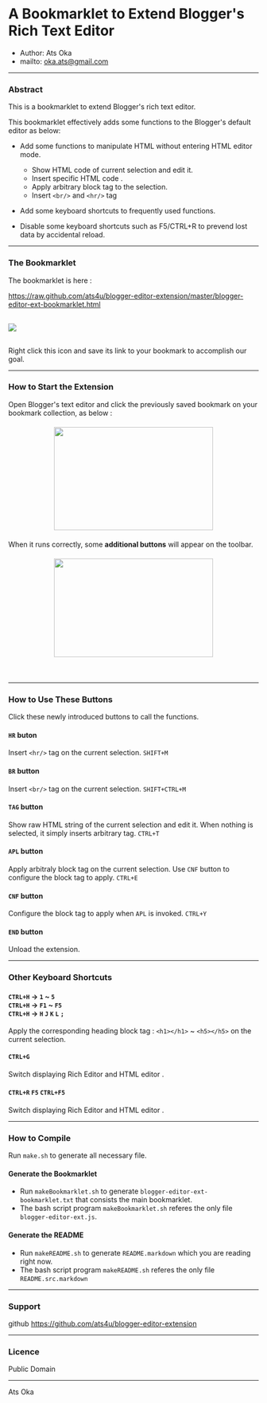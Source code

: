 A Bookmarklet to Extend Blogger's Rich Text Editor
==================================================

- Author: Ats Oka
- mailto: oka.ats@gmail.com

--------------------------------------------------
### Abstract

This is a bookmarklet to extend Blogger's rich text editor.


This bookmarklet effectively adds some functions to the Blogger's default editor as below:

- Add some functions to manipulate HTML without entering HTML editor mode.
    - Show HTML code of current selection and edit it.
    - Insert specific HTML code .
    - Apply arbitrary block tag to the selection.
    - Insert `<br/>` and `<hr/>` tag

- Add some keyboard shortcuts to frequently used functions.
- Disable some keyboard shortcuts such as F5/CTRL+R to prevend lost data by
  accidental reload.
  
--------------------------------------------------
### The Bookmarklet

The bookmarklet is here :

https://raw.github.com/ats4u/blogger-editor-extension/master/blogger-editor-ext-bookmarklet.html

<div style="margin:30px 00px;">
<a href="javascript:%3b%69%66%28%77%69%6e%64%6f%77%2e%5f%5f%62%6c%6f%67%73%70%6f%74%45%78%74%29%7b%74%68%72%6f%77%27%41%4c%52%45%41%44%59%20%49%4e%49%54%49%41%4c%49%5a%45%44%27%3b%7d%3b%77%69%6e%64%6f%77%2e%5f%5f%62%6c%6f%67%73%70%6f%74%45%78%74%3d%74%72%75%65%3b%69%6e%69%74%28%29%3b%66%75%6e%63%74%69%6f%6e%20%69%6e%69%74%28%29%7b%66%75%6e%63%74%69%6f%6e%20%72%65%70%6c%61%63%65%53%65%6c%65%63%74%69%6f%6e%57%69%74%68%48%74%6d%6c%28%77%69%6e%64%6f%77%2c%64%6f%63%75%6d%65%6e%74%2c%68%74%6d%6c%29%7b%76%61%72%20%72%61%6e%67%65%2c%68%74%6d%6c%3b%69%66%28%77%69%6e%64%6f%77%2e%67%65%74%53%65%6c%65%63%74%69%6f%6e%26%26%77%69%6e%64%6f%77%2e%67%65%74%53%65%6c%65%63%74%69%6f%6e%28%29%2e%67%65%74%52%61%6e%67%65%41%74%29%7b%72%61%6e%67%65%3d%77%69%6e%64%6f%77%2e%67%65%74%53%65%6c%65%63%74%69%6f%6e%28%29%2e%67%65%74%52%61%6e%67%65%41%74%28%30%29%3b%72%61%6e%67%65%2e%64%65%6c%65%74%65%43%6f%6e%74%65%6e%74%73%28%29%3b%76%61%72%20%64%69%76%3d%64%6f%63%75%6d%65%6e%74%2e%63%72%65%61%74%65%45%6c%65%6d%65%6e%74%28%22%64%69%76%22%29%3b%64%69%76%2e%69%6e%6e%65%72%48%54%4d%4c%3d%68%74%6d%6c%3b%76%61%72%20%66%72%61%67%3d%64%6f%63%75%6d%65%6e%74%2e%63%72%65%61%74%65%44%6f%63%75%6d%65%6e%74%46%72%61%67%6d%65%6e%74%28%29%2c%63%68%69%6c%64%3b%77%68%69%6c%65%28%28%63%68%69%6c%64%3d%64%69%76%2e%66%69%72%73%74%43%68%69%6c%64%29%29%7b%66%72%61%67%2e%61%70%70%65%6e%64%43%68%69%6c%64%28%63%68%69%6c%64%29%3b%7d%3b%72%61%6e%67%65%2e%69%6e%73%65%72%74%4e%6f%64%65%28%66%72%61%67%29%3b%7d%65%6c%73%65%20%69%66%28%64%6f%63%75%6d%65%6e%74%2e%73%65%6c%65%63%74%69%6f%6e%26%26%64%6f%63%75%6d%65%6e%74%2e%73%65%6c%65%63%74%69%6f%6e%2e%63%72%65%61%74%65%52%61%6e%67%65%29%7b%72%61%6e%67%65%3d%64%6f%63%75%6d%65%6e%74%2e%73%65%6c%65%63%74%69%6f%6e%2e%63%72%65%61%74%65%52%61%6e%67%65%28%29%3b%68%74%6d%6c%3d%28%6e%6f%64%65%2e%6e%6f%64%65%54%79%70%65%3d%3d%33%29%3f%6e%6f%64%65%2e%64%61%74%61%3a%6e%6f%64%65%2e%6f%75%74%65%72%48%54%4d%4c%3b%72%61%6e%67%65%2e%70%61%73%74%65%48%54%4d%4c%28%68%74%6d%6c%29%3b%7d%7d%3b%66%75%6e%63%74%69%6f%6e%20%67%65%74%53%65%6c%65%63%74%69%6f%6e%48%74%6d%6c%28%77%69%6e%64%6f%77%2c%64%6f%63%75%6d%65%6e%74%29%7b%76%61%72%20%68%74%6d%6c%3d%22%22%3b%69%66%28%74%79%70%65%6f%66%20%77%69%6e%64%6f%77%2e%67%65%74%53%65%6c%65%63%74%69%6f%6e%21%3d%22%75%6e%64%65%66%69%6e%65%64%22%29%7b%76%61%72%20%73%65%6c%3d%77%69%6e%64%6f%77%2e%67%65%74%53%65%6c%65%63%74%69%6f%6e%28%29%3b%69%66%28%73%65%6c%2e%72%61%6e%67%65%43%6f%75%6e%74%29%7b%76%61%72%20%63%6f%6e%74%61%69%6e%65%72%3d%64%6f%63%75%6d%65%6e%74%2e%63%72%65%61%74%65%45%6c%65%6d%65%6e%74%28%22%64%69%76%22%29%3b%66%6f%72%28%76%61%72%20%69%3d%30%2c%6c%65%6e%3d%73%65%6c%2e%72%61%6e%67%65%43%6f%75%6e%74%3b%69%3c%6c%65%6e%3b%2b%2b%69%29%7b%63%6f%6e%74%61%69%6e%65%72%2e%61%70%70%65%6e%64%43%68%69%6c%64%28%73%65%6c%2e%67%65%74%52%61%6e%67%65%41%74%28%69%29%2e%63%6c%6f%6e%65%43%6f%6e%74%65%6e%74%73%28%29%29%3b%7d%3b%68%74%6d%6c%3d%63%6f%6e%74%61%69%6e%65%72%2e%69%6e%6e%65%72%48%54%4d%4c%3b%7d%7d%65%6c%73%65%20%69%66%28%74%79%70%65%6f%66%20%64%6f%63%75%6d%65%6e%74%2e%73%65%6c%65%63%74%69%6f%6e%21%3d%22%75%6e%64%65%66%69%6e%65%64%22%29%7b%69%66%28%64%6f%63%75%6d%65%6e%74%2e%73%65%6c%65%63%74%69%6f%6e%2e%74%79%70%65%3d%3d%22%54%65%78%74%22%29%7b%68%74%6d%6c%3d%64%6f%63%75%6d%65%6e%74%2e%73%65%6c%65%63%74%69%6f%6e%2e%63%72%65%61%74%65%52%61%6e%67%65%28%29%2e%68%74%6d%6c%54%65%78%74%3b%7d%7d%3b%72%65%74%75%72%6e%20%68%74%6d%6c%3b%7d%3b%76%61%72%20%49%54%45%4d%5f%41%50%50%4c%59%3d%27%61%74%73%34%75%2e%62%6c%6f%67%73%70%6f%74%2e%65%78%74%2e%61%70%70%6c%79%27%3b%76%61%72%20%49%54%45%4d%5f%45%44%49%54%3d%27%61%74%73%34%75%2e%62%6c%6f%67%73%70%6f%74%2e%65%78%74%2e%65%64%69%74%27%3b%76%61%72%20%61%63%74%69%6f%6e%73%3d%5b%5d%3b%76%61%72%20%6e%65%78%74%42%75%74%74%6f%6e%3d%64%6f%63%75%6d%65%6e%74%2e%67%65%74%45%6c%65%6d%65%6e%74%42%79%49%64%28%22%2b%6d%6f%72%65%22%29%3b%66%75%6e%63%74%69%6f%6e%20%63%72%65%61%74%65%42%75%74%74%6f%6e%28%63%61%70%74%69%6f%6e%2c%6b%65%79%2c%70%72%6f%63%29%7b%76%61%72%20%65%6c%65%6d%3b%69%66%28%63%61%70%74%69%6f%6e%21%3d%6e%75%6c%6c%29%7b%65%6c%65%6d%3d%64%6f%63%75%6d%65%6e%74%2e%63%72%65%61%74%65%45%6c%65%6d%65%6e%74%28%22%73%70%61%6e%22%29%3b%65%6c%65%6d%2e%73%74%79%6c%65%2e%77%69%64%74%68%3d%22%61%75%74%6f%22%3b%65%6c%65%6d%2e%73%74%79%6c%65%2e%68%65%69%67%68%74%3d%22%32%30%70%78%22%3b%65%6c%65%6d%2e%70%61%64%64%69%6e%4c%65%66%74%3d%27%32%70%78%27%3b%65%6c%65%6d%2e%70%61%64%64%69%6e%52%69%67%68%74%3d%27%32%70%78%27%3b%65%6c%65%6d%2e%73%74%79%6c%65%2e%64%69%73%70%6c%61%79%3d%22%69%6e%6c%69%6e%65%2d%62%6c%6f%63%6b%22%3b%65%6c%65%6d%2e%73%74%79%6c%65%2e%74%65%78%74%41%6c%69%67%6e%3d%22%63%65%6e%74%65%72%22%3b%65%6c%65%6d%2e%73%74%79%6c%65%2e%66%6f%6e%74%53%69%7a%65%3d%22%78%78%2d%73%6d%61%6c%6c%22%3b%65%6c%65%6d%2e%69%6e%6e%65%72%48%54%4d%4c%3d%22%3c%62%20%73%74%79%6c%65%3d%27%62%6f%72%64%65%72%3a%31%70%78%20%73%6f%6c%69%64%20%73%69%6c%76%65%72%3b%20%70%61%64%64%69%6e%67%3a%32%70%78%3b%62%61%63%6b%67%72%6f%75%6e%64%2d%63%6f%6c%6f%72%3a%23%66%66%66%3b%27%3e%22%2b%63%61%70%74%69%6f%6e%2b%22%3c%2f%62%3e%22%3b%65%6c%65%6d%2e%61%64%64%45%76%65%6e%74%4c%69%73%74%65%6e%65%72%28%22%63%6c%69%63%6b%22%2c%70%72%6f%63%29%3b%6e%65%78%74%42%75%74%74%6f%6e%2e%70%61%72%65%6e%74%4e%6f%64%65%2e%69%6e%73%65%72%74%42%65%66%6f%72%65%28%65%6c%65%6d%2c%6e%65%78%74%42%75%74%74%6f%6e%2e%6e%65%78%74%53%69%62%6c%69%6e%67%29%3b%6e%65%78%74%42%75%74%74%6f%6e%3d%65%6c%65%6d%3b%7d%65%6c%73%65%7b%65%6c%65%6d%3d%6e%75%6c%6c%3b%7d%3b%61%63%74%69%6f%6e%73%2e%70%75%73%68%28%7b%65%6c%65%6d%3a%65%6c%65%6d%2c%70%72%6f%63%3a%70%72%6f%63%2c%6b%65%79%3a%6b%65%79%2c%7d%29%3b%7d%3b%63%72%65%61%74%65%42%75%74%74%6f%6e%28%22%48%52%22%2c%66%75%6e%63%74%69%6f%6e%28%65%29%7b%72%65%74%75%72%6e%20%65%2e%73%68%69%66%74%4b%65%79%26%26%65%2e%63%74%72%6c%4b%65%79%26%26%65%2e%6b%65%79%43%6f%64%65%3d%3d%30%78%34%44%7d%2c%66%75%6e%63%74%69%6f%6e%28%29%7b%76%61%72%20%62%3d%64%6f%63%75%6d%65%6e%74%2e%67%65%74%45%6c%65%6d%65%6e%74%42%79%49%64%28%22%70%6f%73%74%69%6e%67%43%6f%6d%70%6f%73%65%42%6f%78%22%29%2e%63%6f%6e%74%65%6e%74%44%6f%63%75%6d%65%6e%74%3b%62%2e%65%78%65%63%43%6f%6d%6d%61%6e%64%28%27%69%6e%73%65%72%74%48%6f%72%69%7a%6f%6e%74%61%6c%52%75%6c%65%27%2c%66%61%6c%73%65%2c%6e%75%6c%6c%29%3b%7d%29%3b%63%72%65%61%74%65%42%75%74%74%6f%6e%28%22%42%52%22%2c%66%75%6e%63%74%69%6f%6e%28%65%29%7b%72%65%74%75%72%6e%20%65%2e%63%74%72%6c%4b%65%79%26%26%65%2e%6b%65%79%43%6f%64%65%3d%3d%30%78%34%44%7d%2c%66%75%6e%63%74%69%6f%6e%28%29%7b%76%61%72%20%62%3d%64%6f%63%75%6d%65%6e%74%2e%67%65%74%45%6c%65%6d%65%6e%74%42%79%49%64%28%22%70%6f%73%74%69%6e%67%43%6f%6d%70%6f%73%65%42%6f%78%22%29%2e%63%6f%6e%74%65%6e%74%44%6f%63%75%6d%65%6e%74%3b%76%61%72%20%65%3d%64%6f%63%75%6d%65%6e%74%2e%67%65%74%45%6c%65%6d%65%6e%74%42%79%49%64%28%22%70%6f%73%74%69%6e%67%43%6f%6d%70%6f%73%65%42%6f%78%22%29%3b%72%65%70%6c%61%63%65%53%65%6c%65%63%74%69%6f%6e%57%69%74%68%48%74%6d%6c%28%65%2e%63%6f%6e%74%65%6e%74%57%69%6e%64%6f%77%2c%65%2e%63%6f%6e%74%65%6e%74%44%6f%63%75%6d%65%6e%74%2c%22%3c%62%72%2f%3e%22%29%3b%7d%29%3b%63%72%65%61%74%65%42%75%74%74%6f%6e%28%22%54%41%47%22%2c%66%75%6e%63%74%69%6f%6e%28%65%29%7b%72%65%74%75%72%6e%20%65%2e%63%74%72%6c%4b%65%79%26%26%65%2e%6b%65%79%43%6f%64%65%3d%3d%30%78%35%34%7d%2c%66%75%6e%63%74%69%6f%6e%28%29%7b%76%61%72%20%65%3d%64%6f%63%75%6d%65%6e%74%2e%67%65%74%45%6c%65%6d%65%6e%74%42%79%49%64%28%22%70%6f%73%74%69%6e%67%43%6f%6d%70%6f%73%65%42%6f%78%22%29%3b%76%61%72%20%73%3d%67%65%74%53%65%6c%65%63%74%69%6f%6e%48%74%6d%6c%28%65%2e%63%6f%6e%74%65%6e%74%57%69%6e%64%6f%77%2c%65%2e%63%6f%6e%74%65%6e%74%44%6f%63%75%6d%65%6e%74%29%2e%74%72%69%6d%28%29%3b%69%66%28%73%3d%3d%27%27%29%7b%73%3d%73%65%73%73%69%6f%6e%53%74%6f%72%61%67%65%2e%67%65%74%49%74%65%6d%28%49%54%45%4d%5f%45%44%49%54%29%3b%69%66%28%73%3d%3d%6e%75%6c%6c%29%7b%73%3d%22%3c%62%72%2f%3e%22%3b%7d%7d%3b%76%61%72%20%73%73%3d%70%72%6f%6d%70%74%28%22%49%4e%50%55%54%20%41%20%52%45%50%4c%41%43%45%4d%45%4e%54%20%46%4f%52%20%54%48%45%20%43%55%52%52%45%4e%54%20%53%45%4c%45%43%54%45%44%20%48%54%4d%4c%22%2c%73%29%3b%69%66%28%73%73%21%3d%6e%75%6c%6c%29%7b%72%65%70%6c%61%63%65%53%65%6c%65%63%74%69%6f%6e%57%69%74%68%48%74%6d%6c%28%65%2e%63%6f%6e%74%65%6e%74%57%69%6e%64%6f%77%2c%65%2e%63%6f%6e%74%65%6e%74%44%6f%63%75%6d%65%6e%74%2c%73%73%29%3b%73%65%73%73%69%6f%6e%53%74%6f%72%61%67%65%2e%73%65%74%49%74%65%6d%28%49%54%45%4d%5f%45%44%49%54%2c%73%73%29%3b%7d%7d%29%3b%63%72%65%61%74%65%42%75%74%74%6f%6e%28%22%41%50%4c%22%2c%66%75%6e%63%74%69%6f%6e%28%65%29%7b%72%65%74%75%72%6e%20%65%2e%63%74%72%6c%4b%65%79%26%26%65%2e%6b%65%79%43%6f%64%65%3d%3d%30%78%34%35%7d%2c%66%75%6e%63%74%69%6f%6e%28%29%7b%76%61%72%20%65%3d%64%6f%63%75%6d%65%6e%74%2e%67%65%74%45%6c%65%6d%65%6e%74%42%79%49%64%28%22%70%6f%73%74%69%6e%67%43%6f%6d%70%6f%73%65%42%6f%78%22%29%3b%76%61%72%20%73%65%3d%67%65%74%53%65%6c%65%63%74%69%6f%6e%48%74%6d%6c%28%65%2e%63%6f%6e%74%65%6e%74%57%69%6e%64%6f%77%2c%65%2e%63%6f%6e%74%65%6e%74%44%6f%63%75%6d%65%6e%74%29%3b%73%65%3d%73%65%2e%74%72%69%6d%28%29%3b%69%66%28%73%65%3d%3d%27%27%29%7b%61%6c%65%72%74%28%27%66%6f%75%6e%64%20%6e%6f%20%73%65%6c%65%63%74%69%6f%6e%27%29%3b%7d%65%6c%73%65%7b%76%61%72%20%73%3d%73%65%73%73%69%6f%6e%53%74%6f%72%61%67%65%2e%67%65%74%49%74%65%6d%28%49%54%45%4d%5f%41%50%50%4c%59%29%3b%73%65%3d%73%2e%72%65%70%6c%61%63%65%28%2f%25%73%2f%2c%73%65%29%3b%72%65%70%6c%61%63%65%53%65%6c%65%63%74%69%6f%6e%57%69%74%68%48%74%6d%6c%28%65%2e%63%6f%6e%74%65%6e%74%57%69%6e%64%6f%77%2c%65%2e%63%6f%6e%74%65%6e%74%44%6f%63%75%6d%65%6e%74%2c%73%65%29%3b%7d%7d%29%3b%63%72%65%61%74%65%42%75%74%74%6f%6e%28%22%43%4e%46%22%2c%66%75%6e%63%74%69%6f%6e%28%65%29%7b%72%65%74%75%72%6e%20%65%2e%63%74%72%6c%4b%65%79%26%26%65%2e%6b%65%79%43%6f%64%65%3d%3d%30%78%35%39%7d%2c%66%75%6e%63%74%69%6f%6e%28%29%7b%76%61%72%20%73%3d%73%65%73%73%69%6f%6e%53%74%6f%72%61%67%65%2e%67%65%74%49%74%65%6d%28%49%54%45%4d%5f%41%50%50%4c%59%29%3b%69%66%28%73%3d%3d%6e%75%6c%6c%29%7b%73%3d%27%3c%73%70%61%6e%20%73%74%79%6c%65%3d%22%63%6f%6c%6f%72%3a%72%65%64%3b%22%3e%25%73%3c%2f%73%70%61%6e%3e%27%3b%7d%3b%76%61%72%20%73%73%3d%70%72%6f%6d%70%74%28%22%45%6e%74%65%72%20%61%20%54%65%6d%70%6c%61%74%65%20%53%74%72%69%6e%67%20%28%25%73%20%77%69%6c%6c%20%62%65%20%72%65%70%6c%61%63%65%64%20%77%69%74%68%20%74%68%65%20%63%75%72%72%65%6e%74%20%73%65%6c%65%63%74%65%64%20%73%74%72%69%6e%67%2e%29%22%2c%73%29%3b%69%66%28%73%73%21%3d%6e%75%6c%6c%29%7b%73%3d%73%73%3b%7d%3b%73%65%73%73%69%6f%6e%53%74%6f%72%61%67%65%2e%73%65%74%49%74%65%6d%28%49%54%45%4d%5f%41%50%50%4c%59%2c%73%29%3b%7d%29%3b%63%72%65%61%74%65%42%75%74%74%6f%6e%28%22%45%4e%44%22%2c%66%75%6e%63%74%69%6f%6e%28%65%29%7b%72%65%74%75%72%6e%20%66%61%6c%73%65%7d%2c%66%75%6e%63%74%69%6f%6e%28%29%7b%77%69%6e%64%6f%77%2e%5f%5f%62%6c%6f%67%73%70%6f%74%45%78%74%3d%66%61%6c%73%65%3b%76%61%72%20%6f%3d%64%6f%63%75%6d%65%6e%74%2e%67%65%74%45%6c%65%6d%65%6e%74%42%79%49%64%28%22%2b%6d%6f%72%65%22%29%2e%70%61%72%65%6e%74%4e%6f%64%65%3b%66%6f%72%28%76%61%72%20%69%3d%30%3b%69%3c%61%63%74%69%6f%6e%73%2e%6c%65%6e%67%74%68%3b%69%2b%2b%29%7b%69%66%28%61%63%74%69%6f%6e%73%5b%69%5d%2e%65%6c%65%6d%21%3d%6e%75%6c%6c%29%7b%6f%2e%72%65%6d%6f%76%65%43%68%69%6c%64%28%61%63%74%69%6f%6e%73%5b%69%5d%2e%65%6c%65%6d%29%3b%7d%7d%3b%64%6f%63%75%6d%65%6e%74%2e%67%65%74%45%6c%65%6d%65%6e%74%42%79%49%64%28%22%70%6f%73%74%69%6e%67%43%6f%6d%70%6f%73%65%42%6f%78%22%29%2e%63%6f%6e%74%65%6e%74%44%6f%63%75%6d%65%6e%74%2e%72%65%6d%6f%76%65%45%76%65%6e%74%4c%69%73%74%65%6e%65%72%28%27%6b%65%79%64%6f%77%6e%27%2c%64%6f%63%5f%6b%65%79%55%70%2c%74%72%75%65%29%3b%64%6f%63%75%6d%65%6e%74%2e%67%65%74%45%6c%65%6d%65%6e%74%42%79%49%64%28%22%70%6f%73%74%69%6e%67%48%74%6d%6c%42%6f%78%22%29%2e%72%65%6d%6f%76%65%45%76%65%6e%74%4c%69%73%74%65%6e%65%72%28%27%6b%65%79%64%6f%77%6e%27%2c%64%6f%63%5f%6b%65%79%55%70%48%74%6d%6c%2c%74%72%75%65%29%3b%7d%29%3b%63%72%65%61%74%65%42%75%74%74%6f%6e%28%6e%75%6c%6c%2c%66%75%6e%63%74%69%6f%6e%28%65%29%7b%72%65%74%75%72%6e%20%65%2e%63%74%72%6c%4b%65%79%26%26%65%2e%6b%65%79%43%6f%64%65%3d%3d%30%78%34%41%7d%2c%66%75%6e%63%74%69%6f%6e%28%29%7b%7d%29%3b%63%72%65%61%74%65%42%75%74%74%6f%6e%28%6e%75%6c%6c%2c%66%75%6e%63%74%69%6f%6e%28%65%29%7b%72%65%74%75%72%6e%20%65%2e%63%74%72%6c%4b%65%79%26%26%65%2e%6b%65%79%43%6f%64%65%3d%3d%30%78%34%37%7d%2c%66%75%6e%63%74%69%6f%6e%28%29%7b%64%6f%63%75%6d%65%6e%74%2e%67%65%74%45%6c%65%6d%65%6e%74%73%42%79%43%6c%61%73%73%4e%61%6d%65%28%22%62%6c%6f%67%67%2d%63%6f%6c%6c%61%70%73%65%2d%6c%65%66%74%22%29%5b%30%5d%2e%63%6c%69%63%6b%28%29%3b%7d%29%3b%63%72%65%61%74%65%42%75%74%74%6f%6e%28%6e%75%6c%6c%2c%66%75%6e%63%74%69%6f%6e%28%65%29%7b%72%65%74%75%72%6e%20%65%2e%63%74%72%6c%4b%65%79%26%26%65%2e%6b%65%79%43%6f%64%65%3d%3d%30%78%35%32%7d%2c%66%75%6e%63%74%69%6f%6e%28%29%7b%7d%29%3b%63%72%65%61%74%65%42%75%74%74%6f%6e%28%6e%75%6c%6c%2c%66%75%6e%63%74%69%6f%6e%28%65%29%7b%72%65%74%75%72%6e%20%65%2e%63%74%72%6c%4b%65%79%26%26%65%2e%6b%65%79%43%6f%64%65%3d%3d%30%78%37%34%7d%2c%66%75%6e%63%74%69%6f%6e%28%29%7b%7d%29%3b%63%72%65%61%74%65%42%75%74%74%6f%6e%28%6e%75%6c%6c%2c%66%75%6e%63%74%69%6f%6e%28%65%29%7b%72%65%74%75%72%6e%20%65%2e%6b%65%79%43%6f%64%65%3d%3d%30%78%37%34%7d%2c%66%75%6e%63%74%69%6f%6e%28%29%7b%7d%29%3b%76%61%72%20%63%75%72%72%65%6e%74%48%6f%6f%6b%3d%6e%75%6c%6c%3b%63%72%65%61%74%65%42%75%74%74%6f%6e%28%6e%75%6c%6c%2c%66%75%6e%63%74%69%6f%6e%28%65%29%7b%72%65%74%75%72%6e%20%65%2e%63%74%72%6c%4b%65%79%26%26%65%2e%6b%65%79%43%6f%64%65%3d%3d%30%78%34%38%7d%2c%66%75%6e%63%74%69%6f%6e%28%29%7b%63%75%72%72%65%6e%74%48%6f%6f%6b%3d%66%75%6e%63%74%69%6f%6e%28%65%29%7b%76%61%72%20%65%6c%65%6d%3d%64%6f%63%75%6d%65%6e%74%2e%67%65%74%45%6c%65%6d%65%6e%74%42%79%49%64%28%22%70%6f%73%74%69%6e%67%43%6f%6d%70%6f%73%65%42%6f%78%22%29%3b%76%61%72%20%73%65%3d%67%65%74%53%65%6c%65%63%74%69%6f%6e%48%74%6d%6c%28%65%6c%65%6d%2e%63%6f%6e%74%65%6e%74%57%69%6e%64%6f%77%2c%65%6c%65%6d%2e%63%6f%6e%74%65%6e%74%44%6f%63%75%6d%65%6e%74%29%3b%73%65%3d%73%65%2e%74%72%69%6d%28%29%3b%69%66%28%73%65%3d%3d%27%27%29%7b%61%6c%65%72%74%28%27%66%6f%75%6e%64%20%6e%6f%20%73%65%6c%65%63%74%69%6f%6e%27%29%3b%7d%65%6c%73%65%7b%69%66%28%66%61%6c%73%65%29%7b%7d%65%6c%73%65%20%69%66%28%65%2e%6b%65%79%43%6f%64%65%3d%3d%30%78%33%31%7c%7c%65%2e%6b%65%79%43%6f%64%65%3d%3d%30%78%37%30%7c%7c%65%2e%6b%65%79%43%6f%64%65%3d%3d%30%78%34%38%29%7b%73%65%3d%22%3c%68%31%3e%22%2b%73%65%2b%22%3c%2f%68%31%3e%22%3b%7d%65%6c%73%65%20%69%66%28%65%2e%6b%65%79%43%6f%64%65%3d%3d%30%78%33%32%7c%7c%65%2e%6b%65%79%43%6f%64%65%3d%3d%30%78%37%31%7c%7c%65%2e%6b%65%79%43%6f%64%65%3d%3d%30%78%34%41%29%7b%73%65%3d%22%3c%68%32%3e%22%2b%73%65%2b%22%3c%2f%68%32%3e%22%3b%7d%65%6c%73%65%20%69%66%28%65%2e%6b%65%79%43%6f%64%65%3d%3d%30%78%33%33%7c%7c%65%2e%6b%65%79%43%6f%64%65%3d%3d%30%78%37%32%7c%7c%65%2e%6b%65%79%43%6f%64%65%3d%3d%30%78%34%42%29%7b%73%65%3d%22%3c%68%33%3e%22%2b%73%65%2b%22%3c%2f%68%33%3e%22%3b%7d%65%6c%73%65%20%69%66%28%65%2e%6b%65%79%43%6f%64%65%3d%3d%30%78%33%34%7c%7c%65%2e%6b%65%79%43%6f%64%65%3d%3d%30%78%37%33%7c%7c%65%2e%6b%65%79%43%6f%64%65%3d%3d%30%78%34%43%29%7b%73%65%3d%22%3c%68%34%3e%22%2b%73%65%2b%22%3c%2f%68%34%3e%22%3b%7d%65%6c%73%65%20%69%66%28%65%2e%6b%65%79%43%6f%64%65%3d%3d%30%78%33%35%7c%7c%65%2e%6b%65%79%43%6f%64%65%3d%3d%30%78%37%34%7c%7c%65%2e%6b%65%79%43%6f%64%65%3d%3d%30%78%33%42%29%7b%73%65%3d%22%3c%68%35%3e%22%2b%73%65%2b%22%3c%2f%68%35%3e%22%3b%7d%65%6c%73%65%7b%72%65%74%75%72%6e%20%66%61%6c%73%65%3b%7d%3b%72%65%70%6c%61%63%65%53%65%6c%65%63%74%69%6f%6e%57%69%74%68%48%74%6d%6c%28%65%6c%65%6d%2e%63%6f%6e%74%65%6e%74%57%69%6e%64%6f%77%2c%65%6c%65%6d%2e%63%6f%6e%74%65%6e%74%44%6f%63%75%6d%65%6e%74%2c%73%65%29%3b%7d%3b%72%65%74%75%72%6e%20%66%61%6c%73%65%3b%7d%7d%29%3b%66%75%6e%63%74%69%6f%6e%20%64%6f%63%5f%6b%65%79%55%70%28%65%29%7b%69%66%28%63%75%72%72%65%6e%74%48%6f%6f%6b%21%3d%6e%75%6c%6c%29%7b%76%61%72%20%66%3d%63%75%72%72%65%6e%74%48%6f%6f%6b%3b%63%75%72%72%65%6e%74%48%6f%6f%6b%3d%6e%75%6c%6c%3b%65%2e%73%74%6f%70%50%72%6f%70%61%67%61%74%69%6f%6e%28%29%3b%65%2e%70%72%65%76%65%6e%74%44%65%66%61%75%6c%74%28%29%3b%69%66%28%21%66%28%65%29%29%7b%65%2e%73%74%6f%70%50%72%6f%70%61%67%61%74%69%6f%6e%28%29%3b%65%2e%70%72%65%76%65%6e%74%44%65%66%61%75%6c%74%28%29%3b%72%65%74%75%72%6e%20%66%61%6c%73%65%3b%7d%7d%65%6c%73%65%7b%66%6f%72%28%76%61%72%20%69%3d%30%3b%69%3c%61%63%74%69%6f%6e%73%2e%6c%65%6e%67%74%68%3b%69%2b%2b%29%7b%69%66%28%61%63%74%69%6f%6e%73%5b%69%5d%2e%6b%65%79%28%65%29%29%7b%69%66%28%21%61%63%74%69%6f%6e%73%5b%69%5d%2e%70%72%6f%63%28%29%29%7b%65%2e%73%74%6f%70%50%72%6f%70%61%67%61%74%69%6f%6e%28%29%3b%65%2e%70%72%65%76%65%6e%74%44%65%66%61%75%6c%74%28%29%3b%72%65%74%75%72%6e%20%66%61%6c%73%65%3b%7d%7d%7d%7d%7d%3b%64%6f%63%75%6d%65%6e%74%2e%67%65%74%45%6c%65%6d%65%6e%74%42%79%49%64%28%22%70%6f%73%74%69%6e%67%43%6f%6d%70%6f%73%65%42%6f%78%22%29%2e%63%6f%6e%74%65%6e%74%44%6f%63%75%6d%65%6e%74%2e%61%64%64%45%76%65%6e%74%4c%69%73%74%65%6e%65%72%28%27%6b%65%79%64%6f%77%6e%27%2c%64%6f%63%5f%6b%65%79%55%70%2c%74%72%75%65%29%3b%66%75%6e%63%74%69%6f%6e%20%64%6f%63%5f%6b%65%79%55%70%48%74%6d%6c%28%65%29%7b%69%66%28%65%2e%63%74%72%6c%4b%65%79%26%26%65%2e%6b%65%79%43%6f%64%65%3d%3d%30%78%34%37%29%7b%64%6f%63%75%6d%65%6e%74%2e%67%65%74%45%6c%65%6d%65%6e%74%73%42%79%43%6c%61%73%73%4e%61%6d%65%28%22%62%6c%6f%67%67%2d%63%6f%6c%6c%61%70%73%65%2d%72%69%67%68%74%22%29%5b%30%5d%2e%63%6c%69%63%6b%28%29%3b%65%2e%73%74%6f%70%50%72%6f%70%61%67%61%74%69%6f%6e%28%29%3b%65%2e%70%72%65%76%65%6e%74%44%65%66%61%75%6c%74%28%29%3b%72%65%74%75%72%6e%20%66%61%6c%73%65%3b%7d%7d%3b%64%6f%63%75%6d%65%6e%74%2e%67%65%74%45%6c%65%6d%65%6e%74%42%79%49%64%28%22%70%6f%73%74%69%6e%67%48%74%6d%6c%42%6f%78%22%29%2e%61%64%64%45%76%65%6e%74%4c%69%73%74%65%6e%65%72%28%27%6b%65%79%64%6f%77%6e%27%2c%64%6f%63%5f%6b%65%79%55%70%48%74%6d%6c%2c%74%72%75%65%29%3b%7d"><img src="http://2.bp.blogspot.com/-zMNlXDR9uco/Ug8Ko-UBdKI/AAAAAAAAElU/pJd6kpO8k_A/s1600/blogger-editor-extension.png"/></a>
</div>
 
Right click this icon and save its link to your bookmark to accomplish our goal.

--------------------------------------------------
### How to Start the Extension

Open Blogger's text editor and click the previously saved bookmark on your bookmark collection, as below :

<div style="clear: both; text-align: center;margin:20px 0px;">
<a target="_blank" href="http://2.bp.blogspot.com/-IxwHLSchhK0/Ug8Tap-ReCI/AAAAAAAAEl4/QOx-GsYc1sg/s1600/blogger-editor-extension-descjp-02.jpeg" imageanchor="1" >
<img border="0" height="207" src="http://2.bp.blogspot.com/-IxwHLSchhK0/Ug8Tap-ReCI/AAAAAAAAEl4/QOx-GsYc1sg/s320/blogger-editor-extension-descjp-02.jpeg" width="320" /></a>
</div>

When it runs correctly, some **additional buttons** will appear on the toolbar.
<div style="clear: both; text-align: center;margin:20px 0px;">
<a target="_blank" href="http://3.bp.blogspot.com/-wQVtHmxwOTY/Ug8TYidwoqI/AAAAAAAAElw/mfWCbsaoJmM/s1600/blogger-editor-extension-descjp-03.jpeg" imageanchor="1" >
<img border="0" height="198" src="http://3.bp.blogspot.com/-wQVtHmxwOTY/Ug8TYidwoqI/AAAAAAAAElw/mfWCbsaoJmM/s320/blogger-editor-extension-descjp-03.jpeg" width="320" /></a>
</div>
<br />

--------------------------------------------------
### How to Use These Buttons

Click these newly introduced buttons to call the functions.

#### `HR` buton
Insert `<hr/>` tag on the current selection. `SHIFT+M`

#### `BR` button
Insert `<br/>` tag on the current selection. `SHIFT+CTRL+M`

#### `TAG` button
Show raw HTML string of the current selection and edit it. 
When nothing is selected, it simply inserts arbitrary tag.  `CTRL+T`


#### `APL` button
Apply arbitraly block tag on the current selection. Use `CNF` button to configure 
the block tag to apply. `CTRL+E`


#### `CNF` button
Configure the block tag to apply when `APL` is invoked. `CTRL+Y`

#### `END` button
Unload the extension.


--------------------------------------------------
### Other Keyboard Shortcuts

#### `CTRL+H` -> `1` ~ `5` <br/> `CTRL+H` -> `F1` ~ `F5` <br/> `CTRL+H` -> `H` `J` `K` `L` `;`
Apply the corresponding heading block tag : `<h1></h1>` ~ `<h5></h5>` on the current selection.

#### `CTRL+G`
Switch displaying Rich Editor and HTML editor .

#### `CTRL+R` `F5` `CTRL+F5`
Switch displaying Rich Editor and HTML editor .


--------------------------------------------------
### How to Compile

Run `make.sh` to generate all necessary file.

#### Generate the Bookmarklet 
- Run `makeBookmarklet.sh` to generate `blogger-editor-ext-bookmarklet.txt`
  that consists the main bookmarklet.
- The bash script program `makeBookmarklet.sh` referes the only file `blogger-editor-ext.js`.


#### Generate the README
- Run `makeREADME.sh` to generate `README.markdown` which you are reading right now.
- The bash script program `makeREADME.sh` referes the only file `README.src.markdown`


--------------------------------------------------
### Support

github
https://github.com/ats4u/blogger-editor-extension



--------------------------------------------------
### Licence
Public Domain 



--------------------------------------------------
Ats Oka 

